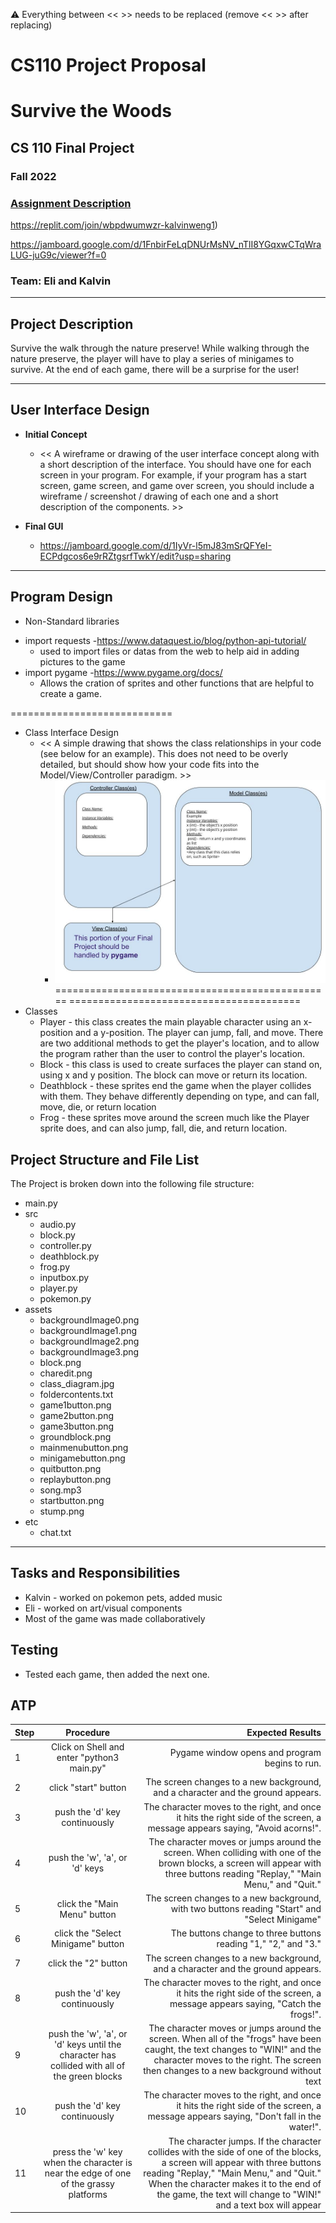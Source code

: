 :warning: Everything between << >> needs to be replaced (remove << >> after replacing)
# CS110 Project Proposal
# Survive the Woods
## CS 110 Final Project
### Fall 2022
### [Assignment Description](https://docs.google.com/document/d/1H4R6yLL7som1lglyXWZ04RvTp_RvRFCCBn6sqv-82ps/edit?usp=sharing)
https://replit.com/join/wbpdwumwzr-kalvinweng1)


https://jamboard.google.com/d/1FnbirFeLqDNUrMsNV_nTlI8YGqxwCTqWraLUG-juG9c/viewer?f=0

### Team: Eli and Kalvin

***

## Project Description

Survive the walk through the nature preserve! While walking through the nature preserve, the player will have to play a series of minigames to survive. At the end of each game, there will be a surprise for the user!

***    

## User Interface Design

- **Initial Concept**
  - << A wireframe or drawing of the user interface concept along with a short description of the interface. You should have one for each screen in your program. For example, if your program has a start screen, game screen, and game over screen, you should include a wireframe / screenshot / drawing of each one and a short description of the components. >>
    
    
- **Final GUI**
  - https://jamboard.google.com/d/1IyVr-l5mJ83mSrQFYeI-ECPdgcos6e9rRZtgsrfTwkY/edit?usp=sharing

***        

## Program Design

* Non-Standard libraries
- import requests
  -https://www.dataquest.io/blog/python-api-tutorial/
  - used to import files or datas from the web to help aid in adding pictures to the game
- import pygame -https://www.pygame.org/docs/
  - Allows the cration of sprites and other functions that are helpful to create a game.
  
============================
* Class Interface Design
    * << A simple drawing that shows the class relationships in your code (see below for an example). This does not need to be overly detailed, but should show how your code fits into the Model/View/Controller paradigm. >>
        * ![class diagram](assets/class_diagram.jpg)
================================================
========================================
* Classes
  * Player - this class creates the main playable character using an x-position and a y-position. The player can jump, fall, and move. There are two additional methods to get the player's location, and to allow the program rather than the user to control the player's location.
  * Block - this class is used to create surfaces the player can stand on, using x and y position. The block can move or return its location.
  * Deathblock - these sprites end the game when the player collides with them. They behave differently depending on type, and can fall, move, die, or return location
  * Frog - these sprites move around the screen much like the Player sprite does, and can also jump, fall, die, and return location.
## Project Structure and File List

The Project is broken down into the following file structure:

* main.py
* src
    * audio.py
    * block.py
    * controller.py
    * deathblock.py
    * frog.py
    * inputbox.py
    * player.py
    * pokemon.py
* assets
    * backgroundImage0.png
    * backgroundImage1.png
    * backgroundImage2.png
    * backgroundImage3.png
    * block.png
    * charedit.png
    * class_diagram.jpg
    * foldercontents.txt
    * game1button.png
    * game2button.png
    * game3button.png
    * groundblock.png
    * mainmenubutton.png
    * minigamebutton.png
    * quitbutton.png
    * replaybutton.png
    * song.mp3
    * startbutton.png
    * stump.png
* etc
    * chat.txt

***

## Tasks and Responsibilities 

   * Kalvin - worked on pokemon pets, added music
   * Eli - worked on art/visual components
   * Most of the game was made collaboratively

## Testing

* Tested each game, then added the next one.

## ATP

| Step                 |Procedure             |Expected Results                   |
|----------------------|:--------------------:|----------------------------------:|
|  1                   | Click on Shell and enter "python3 main.py"  |Pygame window opens and program begins to run. |
|  2                   | click "start" button   | The screen changes to a new background, and a character and the ground appears.      |
|  3                   | push the 'd' key continuously  | The character moves to the right, and once it hits the right side of the screen, a message appears saying, "Avoid acorns!".      |
|  4                   | push the 'w', 'a', or 'd' keys | The character moves or jumps around the screen. When colliding with one of the brown blocks, a screen will appear with three buttons reading "Replay," "Main Menu," and "Quit."     |
|  5                   | click the "Main Menu" button   | The screen changes to a new background, with two buttons reading "Start" and "Select Minigame"      |
|  6                   | click the "Select Minigame" button   | The buttons change to three buttons reading "1," "2," and "3."      |
|  7                   | click the "2" button   | The screen changes to a new background, and a character and the ground appears.      |
|  8                   | push the 'd' key continuously  | The character moves to the right, and once it hits the right side of the screen, a message appears saying, "Catch the frogs!".      |
|  9                   | push the 'w', 'a', or 'd' keys until the character has collided with all of the green blocks | The character moves or jumps around the screen. When all of the "frogs" have been caught, the text changes to "WIN!" and the character moves to the right. The screen then changes to a new background without text    |
|  10                   | push the 'd' key continuously  | The character moves to the right, and once it hits the right side of the screen, a message appears saying, "Don't fall in the water!".      |
|  11                   | press the 'w' key when the character is near the edge of one of the grassy platforms  | The character jumps. If the character collides with the side of one of the blocks, a screen will appear with three buttons reading "Replay," "Main Menu," and "Quit." When the character makes it to the end of the game, the text will change to "WIN!" and a text box will appear   |